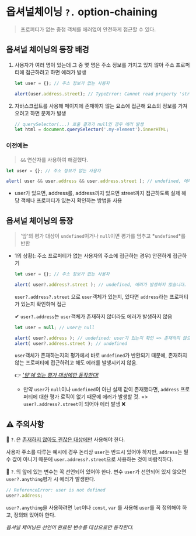 

# 옵셔널체이닝 `?.` option-chaining

> 프로퍼티가 없는 중첩 객체를 에러없이 안전하게 접근할 수 있다.



## 옵셔널 체이닝의 등장 배경

1. 사용자가 여러 명이 있는데 그 중 몇 명은 주소 정보를 가지고 있지 않아 주소 프로퍼티에 접근하려고 하면 에러가 발생

   ```javascript
   let user = {}; // 주소 정보가 없는 사용자
   
   alert(user.address.street); // TypeError: Cannot read property 'street' of undefined
   ```

2. 자바스크립트를 사용해 페이지에 존재하지 않는 요소에 접근해 요소의 정보를 가져오려고 하면 문제가 발생

   ```javascript
   // querySelector(...) 호출 결과가 null인 경우 에러 발생
   let html = document.querySelector('.my-element').innerHTML;
   ```

   

### 이전에는

> `&&` 연산자를 사용하여 해결했다.

```javascript
let user = {}; // 주소 정보가 없는 사용자

alert( user && user.address && user.address.street ); // undefined, 에러가 발생하지 않습니다.
```

- user가 있으면, address를, address까지 있으면 street까지 접근하도록 실제 해당 객체나 프로퍼티가 있는지 확인하는 방법을 사용



## 옵셔널 체이닝의 등장

>  '앞'의 평가 대상이 `undefined`이거나 `null`이면 평가를 멈추고 *`undefined`*를 반환

- 1의 상황(: 주소 프로퍼티가 없는 사용자의 주소에 접근하는 경우) 안전하게 접근하기

  ```javascript
  let user = {}; // 주소 정보가 없는 사용자
  
  alert( user?.address?.street ); // undefined, 에러가 발생하지 않습니다.
  ```

  `user?.address?.street` 으로 `user`객체가 있는지, 있다면 `address`라는 프로퍼티가 있는지 확인하며 접근

  

  ✔ `user?.address`는 `user`객체가 존재하지 않더라도 에러가 발생하지 않음

  ```javascript
  let user = null; // user는 null
  
  alert( user?.address ); // undefined: user가 있는지 확인 => 존재하지 않으므로 바로 undefined 반환
  alert( user?.address.street ); // undefined
  ```

  `user`객체가 존재하는지의 평가에서 바로 `undefined`가 반환되기 때문에, 존재하지 않는 프로퍼티에 접근하려고 해도 에러를 발생시키지 않음.

  👉 <u>*'앞'에 있는 평가 대상에만 동작한다!*</u>

  + 만약 `user`가 `null`이나 `undefined`이 아닌 실제 값이 존재했다면, `address` 프로퍼티에 대한 평가 로직이 없기 때문에 에러가 발생할 것. => `user?.address?.street`이 되어야 에러 발생 ❌



## ⚠ 주의사항

🤔 `?.`은 <u>존재하지 않아도 괜찮은 대상에만</u> 사용해야 한다.

사용자 주소를 다루는 예시에 경우 논리상 `user`는 반드시 있어야 하지만, `address`는 필수 값이 아니기 때문에 `user.address?.street`으로 사용하는 것이 바람직하다.



🤔 `?.`의 앞에 있는 변수는 꼭 선언되어 있어야 한다. 변수 `user`가 선언되어 있지 않으면 `user?.anything`평가 시 에러가 발생한다.

```javascript
// ReferenceError: user is not defined
user?.address;
```

`user?.anything`을 사용하려면 `let`이나 `const`, `var` 를 사용해 `user`를 꼭 정의해야 하고, 정의돼 있어야 한다.

*옵셔널 체이닝은 선언이 완료된 변수를 대상으로만 동작한다.*